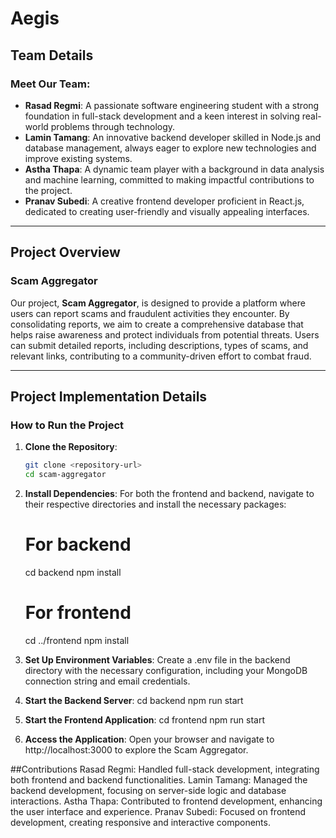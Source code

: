 # Aegis

## Team Details

### Meet Our Team:
- **Rasad Regmi**: A passionate software engineering student with a strong foundation in full-stack development and a keen interest in solving real-world problems through technology.
- **Lamin Tamang**: An innovative backend developer skilled in Node.js and database management, always eager to explore new technologies and improve existing systems.
- **Astha Thapa**: A dynamic team player with a background in data analysis and machine learning, committed to making impactful contributions to the project.
- **Pranav Subedi**: A creative frontend developer proficient in React.js, dedicated to creating user-friendly and visually appealing interfaces.

---

## Project Overview

### Scam Aggregator
Our project, **Scam Aggregator**, is designed to provide a platform where users can report scams and fraudulent activities they encounter. By consolidating reports, we aim to create a comprehensive database that helps raise awareness and protect individuals from potential threats. Users can submit detailed reports, including descriptions, types of scams, and relevant links, contributing to a community-driven effort to combat fraud.

---

## Project Implementation Details

### How to Run the Project

1. **Clone the Repository**:
   ```bash
   git clone <repository-url>
   cd scam-aggregator

2. **Install Dependencies**:
   For both the frontend and backend, navigate to their respective directories and install the necessary packages:
    # For backend
    cd backend
    npm install
    
    # For frontend
    cd ../frontend
    npm install

3. **Set Up Environment Variables**:
   Create a .env file in the backend directory with the necessary configuration, including your MongoDB connection string and email credentials.

4. **Start the Backend Server**:
    cd backend
    npm run start

5. **Start the Frontend Application**:
    cd frontend
    npm run start

6. **Access the Application**:
   Open your browser and navigate to http://localhost:3000 to explore the Scam Aggregator.

##Contributions
  Rasad Regmi: Handled full-stack development, integrating both frontend and backend functionalities.
  Lamin Tamang: Managed the backend development, focusing on server-side logic and database interactions.
  Astha Thapa: Contributed to frontend development, enhancing the user interface and experience.
  Pranav Subedi: Focused on frontend development, creating responsive and interactive components.
